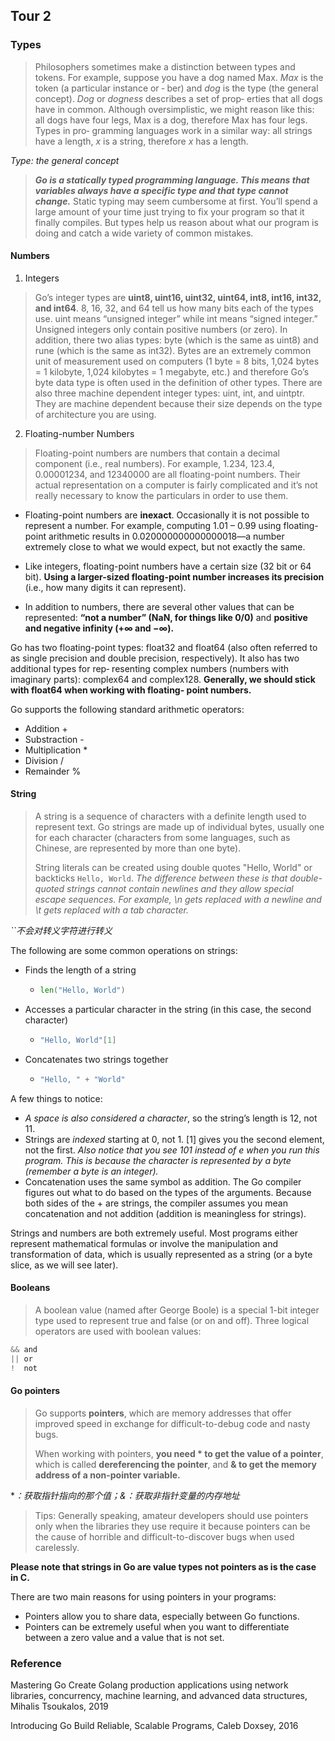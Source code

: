 ## Tour 2

### Types

> Philosophers sometimes make a distinction between types and tokens. For example, suppose you have a dog named Max. *Max* is the token (a particular instance or  ‐ ber) and *dog* is the type (the general concept). *Dog* or *dogness* describes a set of prop‐ erties that all dogs have in common. Although oversimplistic, we might reason like this: all dogs have four legs, Max is a dog, therefore Max has four legs. Types in pro‐ gramming languages work in a similar way: all strings have a length, *x* is a string, therefore *x* has a length.

*Type: the general concept*

> ***Go is a statically typed programming language. This means that variables always have a specific type and that type cannot change.*** Static typing may seem cumbersome at first. You’ll spend a large amount of your time just trying to fix your program so that it finally compiles. But types help us reason about what our program is doing and catch a wide variety of common mistakes.

#### Numbers

1. Integers

> Go’s integer types are **uint8, uint16, uint32, uint64, int8, int16, int32, and int64**. 8, 16, 32, and 64 tell us how many bits each of the types use. uint means “unsigned integer” while int means “signed integer.” Unsigned integers only contain positive numbers (or zero). In addition, there two alias types: byte (which is the same as uint8) and rune (which is the same as int32). Bytes are an extremely common unit of measurement used on computers (1 byte = 8 bits, 1,024 bytes = 1 kilobyte, 1,024 kilobytes = 1 megabyte, etc.) and therefore Go’s byte data type is often used in the definition of other types. There are also three machine dependent integer types: uint, int, and uintptr. They are machine dependent because their size depends on the type of architecture you are using.

2. Floating-number Numbers

> Floating-point numbers are numbers that contain a decimal component (i.e., real numbers). For example, 1.234, 123.4, 0.00001234, and 12340000 are all floating-point numbers. Their actual representation on a computer is fairly complicated and it’s not really necessary to know the particulars in order to use them. 

- Floating-point numbers are **inexact**. Occasionally it is not possible to represent a number. For example, computing 1.01 – 0.99 using floating-point arithmetic results in 0.020000000000000018—a number extremely close to what we would expect, but not exactly the same.

- Like integers, floating-point numbers have a certain size (32 bit or 64 bit). **Using a larger-sized floating-point number increases its precision** (i.e., how many digits it can represent).

- In addition to numbers, there are several other values that can be represented: **“not a number” (NaN, for things like 0/0)** and **positive and negative infinity (+∞ and −∞).**

Go has two floating-point types: float32 and float64 (also often referred to as single precision and double precision, respectively). It also has two additional types for rep‐ resenting complex numbers (numbers with imaginary parts): complex64 and complex128. **Generally, we should stick with float64 when working with floating- point numbers.**

Go supports the following standard arithmetic operators:

- Addition +
- Substraction -
- Multiplication *
- Division /
- Remainder %

#### String

> A string is a sequence of characters with a definite length used to represent text. Go strings are made up of individual bytes, usually one for each character (characters from some languages, such as Chinese, are represented by more than one byte).
>
> String literals can be created using double quotes "Hello, World" or backticks `Hello, World`. *The difference between these is that double-quoted strings cannot contain newlines and they allow special escape sequences. For example, \n gets replaced with a newline and \t gets replaced with a tab character.*

*``不会对转义字符进行转义*

The following are some common operations on strings:

- Finds the length of a string

  - ```go
    len("Hello, World")
    ```

- Accesses a particular character in the string (in this case, the second character)

  - ```go
    "Hello, World"[1]
    ```

- Concatenates two strings together

  - ```go
    "Hello, " + "World"
    ```

A few things to notice:

- *A space is also considered a character*, so the string’s length is 12, not 11.
- Strings are *indexed* starting at 0, not 1. [1] gives you the second element, not the first. *Also notice that you see 101 instead of e when you run this program. This is because the character is represented by a byte (remember a byte is an integer).*
- Concatenation uses the same symbol as addition. The Go compiler figures out what to do based on the types of the arguments. Because both sides of the + are strings, the compiler assumes you mean concatenation and not addition (addition is meaningless for strings).

Strings and numbers are both extremely useful. Most programs either represent mathematical formulas or involve the manipulation and transformation of data, which is usually represented as a string (or a byte slice, as we will see later).

#### Booleans

> A boolean value (named after George Boole) is a special 1-bit integer type used to represent true and false (or on and off). Three logical operators are used with boolean values:

```go
&& and
|| or
!  not
```

#### Go pointers

> Go supports **pointers**, which are memory addresses that offer improved speed in exchange for difficult-to-debug code and nasty bugs.
>
> When working with pointers, **you need * to get the value of a pointer**, which is called **dereferencing the pointer**, and **& to get the memory address of a non-pointer variable.**

**：获取指针指向的那个值；&：获取非指针变量的内存地址*

> Tips: Generally speaking, amateur developers should use pointers only when the libraries they use require it because pointers can be the cause of horrible and difficult-to-discover bugs when used carelessly.

**Please note that strings in Go are value types not pointers as is the case in C.**

There are two main reasons for using pointers in your programs:

- Pointers allow you to share data, especially between Go functions.
- Pointers can be extremely useful when you want to differentiate between a zero value and a value that is not set.

### Reference

Mastering Go Create Golang production applications using network libraries, concurrency, machine learning, and advanced data structures, Mihalis Tsoukalos, 2019

Introducing Go Build Reliable, Scalable Programs, Caleb Doxsey, 2016